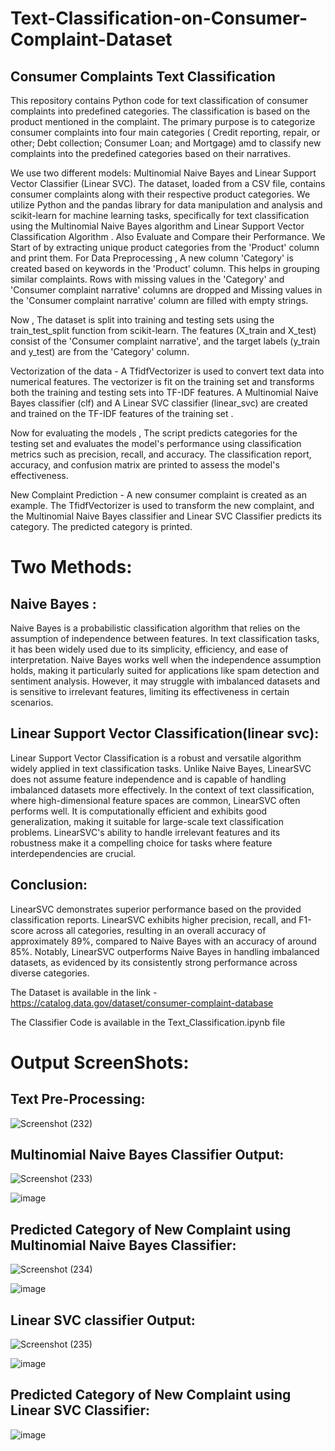 # Text-Classification-on-Consumer-Complaint-Dataset


## Consumer Complaints Text Classification

This repository contains Python code for text classification of consumer complaints into predefined categories. The classification is based on the product mentioned in the complaint. The primary purpose is to categorize consumer complaints into four main categories ( Credit reporting, repair, or other; Debt collection; Consumer Loan; and Mortgage) amd to classify new complaints into the predefined categories based on their narratives.

We use two different models: Multinomial Naive Bayes and Linear Support Vector Classifier (Linear SVC). The dataset, loaded from a CSV file, contains consumer complaints along with their respective product categories. 
We utilize Python and the pandas library for data manipulation and analysis and scikit-learn for machine learning tasks, specifically for text classification using the Multinomial Naive Bayes algorithm and Linear Support Vector Classification Algorithm . Also Evaluate and Compare their Performance.
We Start of by extracting unique product categories from the 'Product' column and print them.
For Data Preprocessing , A new column 'Category' is created based on keywords in the 'Product' column. This helps in grouping similar complaints.
Rows with missing values in the 'Category' and 'Consumer complaint narrative' columns are dropped and Missing values in the 'Consumer complaint narrative' column are filled with empty strings.

Now , The dataset is split into training and testing sets using the train_test_split function from scikit-learn. The features (X_train and X_test) consist of the 'Consumer complaint narrative', and the target labels (y_train and y_test) are from the 'Category' column.

Vectorization of the data  - A TfidfVectorizer is used to convert text data into numerical features. The vectorizer is fit on the training set and transforms both the training and testing sets into TF-IDF features. A Multinomial Naive Bayes classifier (clf) and A Linear SVC classifier (linear_svc) are created and trained on the TF-IDF features of the training set .

Now for evaluating the models , The script predicts categories for the testing set and evaluates the model's performance using classification metrics such as precision, recall, and accuracy.
The classification report, accuracy, and confusion matrix are printed to assess the model's effectiveness.


New Complaint Prediction - A new consumer complaint is created as an example. The TfidfVectorizer is used to transform the new complaint, and the Multinomial Naive Bayes classifier and Linear SVC Classifier predicts its category. The predicted category is printed.

# Two Methods:

## Naive Bayes :

Naive Bayes is a probabilistic classification algorithm that relies on the assumption of independence between features. In text classification tasks, it has been widely used due to its simplicity, efficiency, and ease of interpretation. Naive Bayes works well when the independence assumption holds, making it particularly suited for applications like spam detection and sentiment analysis. However, it may struggle with imbalanced datasets and is sensitive to irrelevant features, limiting its effectiveness in certain scenarios.

## Linear Support Vector Classification(linear svc):

Linear Support Vector Classification is a robust and versatile algorithm widely applied in text classification tasks. Unlike Naive Bayes, LinearSVC does not assume feature independence and is capable of handling imbalanced datasets more effectively. In the context of text classification, where high-dimensional feature spaces are common, LinearSVC often performs well. It is computationally efficient and exhibits good generalization, making it suitable for large-scale text classification problems. LinearSVC's ability to handle irrelevant features and its robustness make it a compelling choice for tasks where feature interdependencies are crucial.

## Conclusion:

LinearSVC demonstrates superior performance based on the provided classification reports. LinearSVC exhibits higher precision, recall, and F1-score across all categories, resulting in an overall accuracy of approximately 89%, compared to Naive Bayes with an accuracy of around 85%. Notably, LinearSVC outperforms Naive Bayes in handling imbalanced datasets, as evidenced by its consistently strong performance across diverse categories.


The Dataset is available in the link - https://catalog.data.gov/dataset/consumer-complaint-database

The Classifier Code is available in the Text_Classification.ipynb file

# Output ScreenShots:

## Text Pre-Processing:

![Screenshot (232)](https://github.com/devmd6/Text-Classification-on-Consumer-Complaint-Dataset/assets/85011993/0434b7db-ad33-4c59-b1c8-1945ebffb540)

## Multinomial Naive Bayes Classifier Output:

![Screenshot (233)](https://github.com/devmd6/Text-Classification-on-Consumer-Complaint-Dataset/assets/85011993/86cdb888-496a-42d7-a02b-c8d6fad9a33a)

![image](https://github.com/devmd6/Text-Classification-on-Consumer-Complaint-Dataset/assets/85011993/65204b2d-1cf6-4a7f-9db0-a30b19b8fa40)

## Predicted Category of New Complaint using Multinomial Naive Bayes Classifier:

![Screenshot (234)](https://github.com/devmd6/Text-Classification-on-Consumer-Complaint-Dataset/assets/85011993/3b6c382e-ecee-481a-9584-d704275c12ec)

![image](https://github.com/devmd6/Text-Classification-on-Consumer-Complaint-Dataset/assets/85011993/89ed36b6-f5fa-473b-904a-ef8154b9d27f)

## Linear SVC classifier Output:

![Screenshot (235)](https://github.com/devmd6/Text-Classification-on-Consumer-Complaint-Dataset/assets/85011993/33004201-66fe-4983-842d-868e7d004124)

![image](https://github.com/devmd6/Text-Classification-on-Consumer-Complaint-Dataset/assets/85011993/9d9a3095-15d5-4495-b295-1c0362c19739)

## Predicted Category of New Complaint using Linear SVC Classifier:

![image](https://github.com/devmd6/Text-Classification-on-Consumer-Complaint-Dataset/assets/85011993/a6973b27-d08b-4ed5-abd8-605047cb5c67)







